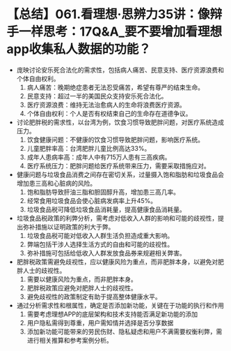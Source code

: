 # 【总结】061.看理想·思辨力35讲：像辩手一样思考：17Q&A_要不要增加看理想app收集私人数据的功能？

-   庞映讨论安乐死合法化的需求性，包括病人痛苦、民意支持、医疗资源浪费和个体自由权利。
    1.  病人痛苦：晚期绝症患者无法忍受痛苦，希望有尊严的结束生命。
    2.  民意支持：超过一半的美国民众支持安乐死合法化。
    3.  医疗资源浪费：维持无法治愈病人的生命将浪费医疗资源。
    4.  个体自由权利：个人是否有权结束自己的生命存在道德争议。
-   讨论肥胖税的需求性，以台湾为例，饮食习惯导致肥胖问题，对医疗系统造成压力。
    1.  饮食健康问题：不健康的饮食习惯导致肥胖问题，影响医疗系统。
    2.  儿童肥胖率高：台湾肥胖儿童比例高达33%。
    3.  成年人患病率高：成年人中有715万人患有三高疾病。
    4.  医疗系统压力：肥胖问题给医疗系统带来压力，需要采取措施应对。
-   健康问题与垃圾食品消费之间存在密切关系，过量摄入饱和脂肪和垃圾食品会增加患三高和心脏病的风险。
    1.  饱和脂肪导致肝油三脂和胆固醇升高，增加患三高几率。
    2.  经常食用垃圾食品会使心脏病发病率上升45%。
    3.  垃圾食品税可降低垃圾食品消耗量，提高健康食品消耗量。
-   垃圾食品税政策的利弊分析，需考虑对低收入人群的影响和可能的歧视性，提出弥补措施以证明政策的利大于弊。
    1.  垃圾食品税可能对低收入人群生活负担造成重大影响。
    2.  弊端包括干涉人选择生活方式的自由和可能的歧视性。
    3.  弥补措施可包括给低收入人群发放食品券来规避相关弊害。
-   肥胖税政策需避免歧视性，应以健康风险为重点，而非肥胖本身，以避免对肥胖人士的歧视性。
    1.  需要以健康风险为重点，而非肥胖本身。
    2.  肥胖税政策应避免对肥胖人士的歧视性。
    3.  避免歧视性的政策制定有助于提高整体健康水平。
-   通过分析需求性和根属性，确定是否添加新功能，关键在于功能的执行和作用
    1.  需要考虑理想APP的底层架构和技术支持能否满足新功能的添加
    2.  用户隐私需得到尊重，用户需知情并选择是否分享数据
    3.  添加新功能可能带来的劳民伤财、隐私疑虑和用户不满需要权衡利弊，需进行相关推算和参考案例分析。